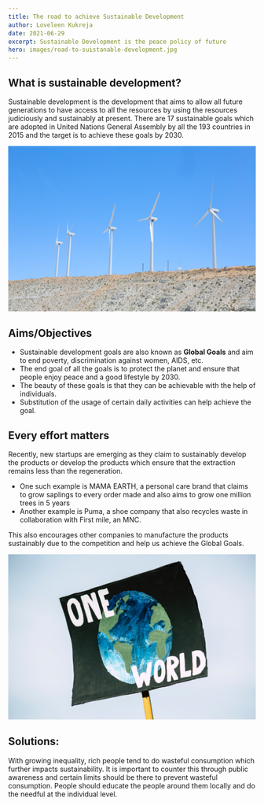 ```yaml
---
title: The road to achieve Sustainable Development
author: Loveleen Kukreja
date: 2021-06-29
excerpt: Sustainable Development is the peace policy of future
hero: images/road-to-suistanable-development.jpg
---
```

## **What is sustainable development?**

Sustainable development is the development that aims to allow all future generations to have access to all the resources by using the resources judiciously and sustainably at present. There are 17 sustainable goals which are adopted in United Nations General Assembly by all the 193 countries in 2015 and the target is to achieve these goals by 2030.

![Mind mill generating electricity](images/wind-mill-generating-electricity.jpg "Mind mill generating electricity")

## Aims/Objectives

* Sustainable development goals are also known as **Global Goals** and aim to end poverty, discrimination against women, AIDS, etc.
* The end goal of all the goals is to protect the planet and ensure that people enjoy peace and a good lifestyle by 2030.
* The beauty of these goals is that they can be achievable with the help of individuals.
* Substitution of the usage of certain daily activities can help achieve the goal.

## Every effort matters

Recently, new startups are emerging as they claim to sustainably develop the products or develop the products which ensure that the extraction remains less than the regeneration.

* One such example is MAMA EARTH, a personal care brand that claims to grow saplings to every order made and also aims to grow one million trees in 5 years 
* Another example is Puma, a shoe company that also recycles waste in collaboration with First mile, an MNC.

This also encourages other companies to manufacture the products sustainably due to the competition and help us achieve the Global Goals.

![One world save earth](images/one-world-save-earth-poster.jpg "One world save earth")

## **Solutions:**

With growing inequality, rich people tend to do wasteful consumption which further impacts sustainability. It is important to counter this through public awareness and certain limits should be there to prevent wasteful consumption. People should educate the people around them locally and do the needful at the individual level.